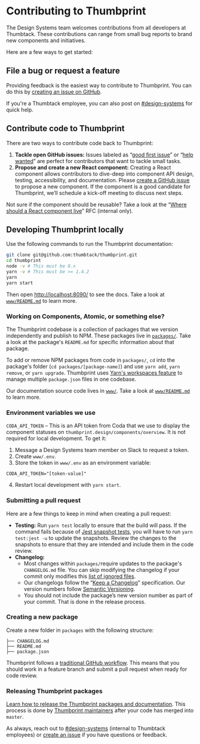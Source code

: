 # Contributing to Thumbprint

The Design Systems team welcomes contributions from all developers at Thumbtack. These contributions can range from small bug reports to brand new components and initiatives.

Here are a few ways to get started:

## File a bug or request a feature

Providing feedback is the easiest way to contribute to Thumbprint. You can do this by [creating an issue on GitHub](https://github.com/thumbtack/thumbprint/issues).

If you're a Thumbtack employee, you can also post on [#design-systems](https://teamsanfrancisco.slack.com/messages/C7FLM0ZGU/details/) for quick help.

## Contribute code to Thumbprint

There are two ways to contribute code back to Thumbprint:

1. **Tackle open GitHub issues:** Issues labeled as “[good first issue](https://github.com/thumbtack/thumbprint/issues?q=is%3Aopen+is%3Aissue+label%3A%22good+first+issue%22)” or “[help wanted](https://github.com/thumbtack/thumbprint/issues?q=is%3Aopen+is%3Aissue+label%3A%22help+wanted%22)” are perfect for contributors that want to tackle small tasks.
2. **Propose and create a new React component:** Creating a React component allows contributors to dive-deep into component API design, testing, accessibility, and documentation. Please [create a GitHub issue](https://github.com/thumbtack/thumbprint/issues) to propose a new component. If the component is a good candidate for Thumbprint, we’ll schedule a kick-off meeting to discuss next steps.

Not sure if the component should be reusable? Take a look at the “[Where should a React component live](https://docs.google.com/a/thumbtack.com/document/d/1-EGijB_3mc49T_CSzWowNfhEKlwiTdZh8tqIx6URZys/edit?usp=sharing)” RFC (internal only).

## Developing Thumbprint locally

Use the following commands to run the Thumbprint documentation:

```bash
git clone git@github.com:thumbtack/thumbprint.git
cd thumbprint
node -v # This must be 8.x
yarn -v # This must be >= 1.4.2
yarn
yarn start
```

Then open [http://localhost:8090/](http://localhost:8090/) to see the docs. Take a look at [`www/README.md`](https://github.com/thumbtack/thumbprint/blob/master/www/README.md) to learn more.

### Working on Components, Atomic, or something else?

The Thumbprint codebase is a collection of packages that we version independently and publish to NPM. These packages live in [`packages/`](https://github.com/thumbtack/thumbprint/tree/master/packages). Take a look at the package's `README.md` for specific information about that package.

To add or remove NPM packages from code in `packages/`, `cd` into the package's folder (`cd packages/[package-name]`) and use `yarn add`, `yarn remove`, or `yarn upgrade`. Thumbprint uses [Yarn's workspaces feature](https://yarnpkg.com/lang/en/docs/workspaces/) to manage multiple `package.json` files in one codebase.

Our documentation source code lives in [`www/`](https://github.com/thumbtack/thumbprint/tree/master/www). Take a look at [`www/README.md`](https://github.com/thumbtack/thumbprint/blob/master/www/README.md) to learn more.

### Environment variables we use

`CODA_API_TOKEN` – This is an API token from Coda that we use to display the component statuses on `thumbprint.design/components/overview`. It is not required for local development. To get it: 

1. Message a Design Systems team member on Slack to request a token. 
2. Create `www/.env`.
3. Store the token in `www/.env` as an environment variable:

```
CODA_API_TOKEN="[token-value]"
```

4. Restart local development with `yarn start`.

### Submitting a pull request

Here are a few things to keep in mind when creating a pull request:

-   **Testing:** Run `yarn test` locally to ensure that the build will pass. If the command fails because of [Jest snapshot tests](https://facebook.github.io/jest/docs/en/snapshot-testing.html), you will have to run `yarn test:jest -u` to update the snapshots. Review the changes to the snapshots to ensure that they are intended and include them in the code review.
-   **Changelog:**
    -   Most changes within `packages/`require updates to the package's `CHANGELOG.md` file. You can skip modifying the changelog if your commit only modifies this [list of ignored files](https://github.com/thumbtack/thumbprint/blob/master/lerna.json).
    -   Our changelogs follow the “[Keep a Changelog](http://keepachangelog.com/en/1.0.0/)” specification. Our version numbers follow [Semantic Versioning](https://semver.org/).
    -   You should not include the package’s new version number as part of your commit. That is done in the release process.

### Creating a new package

Create a new folder in `packages` with the following structure:

```
├── CHANGELOG.md
├── README.md
├── package.json
```

Thumbprint follows a [traditional GitHub workflow](https://guides.github.com/introduction/flow/). This means that you should work in a feature branch and submit a pull request when ready for code review.

### Releasing Thumbprint packages

[Learn how to release the Thumbprint packages and documentation](https://github.com/thumbtack/thumbprint/blob/master/RELEASING.md). This process is done by [Thumbprint maintainers](https://github.com/orgs/thumbtack/teams/design-systems/members) after your code has merged into `master`.

As always, reach out to [#design-systems](https://teamsanfrancisco.slack.com/messages/C7FLM0ZGU/details/) (internal to Thumbtack employees) or [create an issue](https://github.com/thumbtack/thumbprint/issues) if you have questions or feedback.
